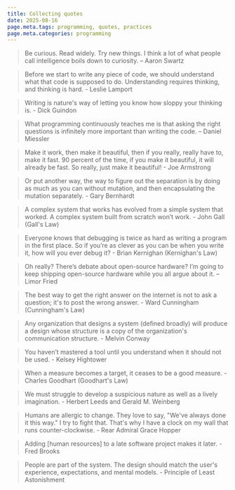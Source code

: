 ```yaml
---
title: Collecting quotes
date: 2025-08-16
page.meta.tags: programming, quotes, practices
page.meta.categories: programming
---
```


> Be curious. Read widely. Try new things. I think a lot of what people call intelligence boils down to curiosity. – Aaron Swartz

> Before we start to write
> any piece of code, we should understand what that code is supposed to
> do. Understanding requires thinking, and thinking is hard. - Leslie Lamport

> Writing is nature's way of letting you know how sloppy your
> thinking is. - Dick Guindon

> What programming continuously teaches me is that asking the right questions is infinitely more important than writing the code. – Daniel Miessler

> Make it work, then make it beautiful, then if you really, really have to, make it fast. 90 percent of the time, if you make it beautiful, it will already be fast. So really, just make it beautiful! - Joe Armstrong

> Or put another way, the way to figure out the separation is by doing as much as you can without mutation, and then encapsulating the mutation separately. - Gary Bernhardt

> A complex system that works has evolved from a simple system that worked. A complex system built from scratch won’t work. - John Gall (Gall's Law)

> Everyone knows that debugging is twice as hard as writing a program in the first place. So if you’re as clever as you can be when you write it, how will you ever debug it? - Brian Kernighan (Kernighan's Law)

> Oh really? There’s debate about open-source hardware? I’m going to keep shipping open-source hardware while you all argue about it. – Limor Fried

> The best way to get the right answer on the internet is not to ask a question; it's to post the wrong answer. - Ward Cunningham (Cunningham's Law)

> Any organization that designs a system (defined broadly) will produce a design whose structure is a copy of the organization's communication structure. - Melvin Conway

> You haven’t mastered a tool until you understand when it should not be used. - Kelsey Hightower

> When a measure becomes a target, it ceases to be a good measure. - Charles Goodhart (Goodhart's Law)

> We must struggle to develop a suspicious nature as well as a lively imagination. - Herbert Leeds and Gerald M. Weinberg

> Humans are allergic to change. They love to say, "We've always done it this way." I try to fight that. That's why I have a clock on my wall that runs counter-clockwise. - Rear Admiral Grace Hopper

> Adding [human resources] to a late software project makes it later. - Fred Brooks

> People are part of the system. The design should match the user's experience, expectations, and mental models. - Principle of Least Astonishment

